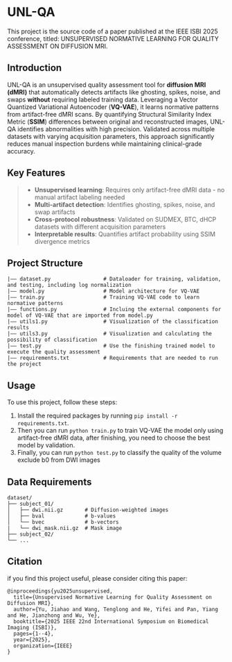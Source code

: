 # UNL-QA

This project is the source code of a paper published at the IEEE ISBI 2025 conference, titled: UNSUPERVISED NORMATIVE LEARNING FOR  QUALITY ASSESSMENT ON 
DIFFUSION MRI.

## Introduction

UNL-QA is an unsupervised quality assessment tool for **diffusion MRI (dMRI)** that automatically detects artifacts like ghosting, spikes, noise, and swaps **without** requiring labeled training data. Leveraging a Vector Quantized Variational Autoencoder (**VQ-VAE**), it learns normative patterns from artifact-free dMRI scans. By quantifying Structural Similarity Index Metric (**SSIM**) differences between original and reconstructed images, UNL-QA identifies abnormalities with high precision. Validated across multiple datasets with varying acquisition parameters, this approach significantly reduces manual inspection burdens while maintaining clinical-grade accuracy. 


## Key Features
> - **Unsupervised learning**: Requires only artifact-free dMRI data - no manual artifact labeling needed
> - **Multi-artifact detection**: Identifies ghosting, spikes, noise, and swap artifacts
> - **Cross-protocol robustness**: Validated on SUDMEX, BTC, dHCP datasets with different acquisition parameters
> - **Interpretable results**: Quantifies artifact probability using SSIM divergence metrics

## Project Structure
```
|—— dataset.py                 # Dataloader for training, validation, and testing, including log normalization
|—— model.py                   # Model architecture for VQ-VAE
|—— train.py                   # Training VQ-VAE code to learn normative patterns
|—— functions.py               # Incluing the external components for model of VQ-VAE that are imported from model.py
|—— utils1.py                  # Visualization of the classification results
|—— utils3.py                  # Visualization and calculating the possibility of classification
|—— test.py                    # Use the finishing trained model to execute the quality assessment
|—— requirements.txt           # Requirements that are needed to run the project
```

## Usage
To use this project, follow these steps:
1. Install the required packages by running `pip install -r requirements.txt`.
2. Then you can run `python train.py` to train VQ-VAE the model only using artifact-free dMRI data, after finishing, you need to choose the best model by validation.
3. Finally, you can run `python test.py` to classify the quality of the volume exclude b0 from DWI images


## Data Requirements
```Input Structure
dataset/
├── subject_01/
│   ├── dwi.nii.gz       # Diffusion-weighted images
│   ├── bval             # b-values
│   └── bvec             # b-vectors
|   └── dwi_mask.nii.gz  # Mask image
├── subject_02/
└── ...
```

## Citation
if you find this project useful, please consider citing this paper:
```
@inproceedings{yu2025unsupervised,
  title={Unsupervised Normative Learning for Quality Assessment on Diffusion MRI},
  author={Yu, Jiahao and Wang, Tenglong and He, Yifei and Pan, Yiang and He, Jianzhong and Wu, Ye},
  booktitle={2025 IEEE 22nd International Symposium on Biomedical Imaging (ISBI)},
  pages={1--4},
  year={2025},
  organization={IEEE}
}
```
